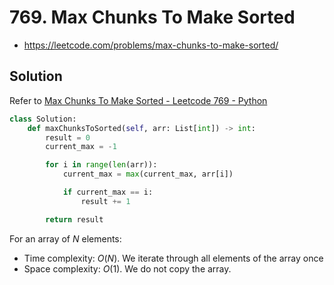 # 769. Max Chunks To Make Sorted

- https://leetcode.com/problems/max-chunks-to-make-sorted/

## Solution

Refer to [Max Chunks To Make Sorted - Leetcode 769 - Python](https://www.youtube.com/watch?v=wpHzXTkuVkY)

```py
class Solution:
    def maxChunksToSorted(self, arr: List[int]) -> int:
        result = 0
        current_max = -1

        for i in range(len(arr)):
            current_max = max(current_max, arr[i])

            if current_max == i:
                result += 1

        return result
```

For an array of $N$ elements:
- Time complexity: $O(N)$. We iterate through all elements of the array once
- Space complexity: $O(1)$. We do not copy the array.